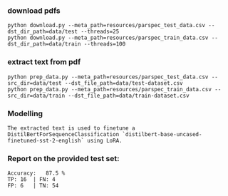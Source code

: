 
### download pdfs
    python download.py --meta_path=resources/parspec_test_data.csv --dst_dir_path=data/test --threads=25
    python download.py --meta_path=resources/parspec_train_data.csv --dst_dir_path=data/train --threads=100


### extract text from pdf
    python prep_data.py --meta_path=resources/parspec_test_data.csv --src_dir=data/test --dst_file_path=data/test-dataset.csv
    python prep_data.py --meta_path=resources/parspec_train_data.csv --src_dir=data/train --dst_file_path=data/train-dataset.csv

### Modelling
    The extracted text is used to finetune a DistilBertForSequenceClassification `distilbert-base-uncased-finetuned-sst-2-english` using LoRA.

### Report on the provided test set:

    Accuracy:   87.5 %
    TP: 16  | FN: 4
    FP: 6 	| TN: 54

